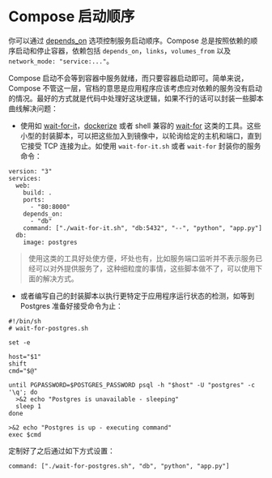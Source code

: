 # Compose 启动顺序

你可以通过 [depends_on](https://docs.docker.com/compose/compose-file/#depends_on) 选项控制服务启动顺序。Compose 总是按照依赖的顺序启动和停止容器，依赖包括 `depends_on`，`links`，`volumes_from` 以及 `network_mode: "service:..."`。

Compose 启动不会等到容器中服务就绪，而只要容器启动即可。简单来说，Compose 不管这一层，官档的意思是应用程序应该考虑应对依赖的服务没有启动的情况。最好的方式就是代码中处理好这块逻辑，如果不行的话可以封装一些脚本曲线解决问题：

+ 使用如 [wait-for-it](https://github.com/vishnubob/wait-for-it)，[dockerize](https://github.com/jwilder/dockerize) 或者 shell 兼容的 [wait-for](https://github.com/Eficode/wait-for) 这类的工具。这些小型的封装脚本，可以把这些加入到镜像中，以轮询给定的主机和端口，直到它接受 TCP 连接为止。如使用 `wait-for-it.sh` 或者 `wait-for` 封装你的服务命令：

```
version: "3"
services:
  web:
    build: .
    ports:
      - "80:8000"
    depends_on:
      - "db"
    command: ["./wait-for-it.sh", "db:5432", "--", "python", "app.py"]
  db:
    image: postgres
```

> 使用这类的工具好处使方便，坏处也有，比如服务端口监听并不表示服务已经可以对外提供服务了，这种细粒度的事情，这些脚本做不了，可以使用下面的解决方式。

+ 或者编写自己的封装脚本以执行更特定于应用程序运行状态的检测，如等到 Postgres 准备好接受命令为止：

```
#!/bin/sh
# wait-for-postgres.sh

set -e
  
host="$1"
shift
cmd="$@"
  
until PGPASSWORD=$POSTGRES_PASSWORD psql -h "$host" -U "postgres" -c '\q'; do
  >&2 echo "Postgres is unavailable - sleeping"
  sleep 1
done
  
>&2 echo "Postgres is up - executing command"
exec $cmd
```

定制好了之后通过如下方式设置：

```
command: ["./wait-for-postgres.sh", "db", "python", "app.py"]
```
